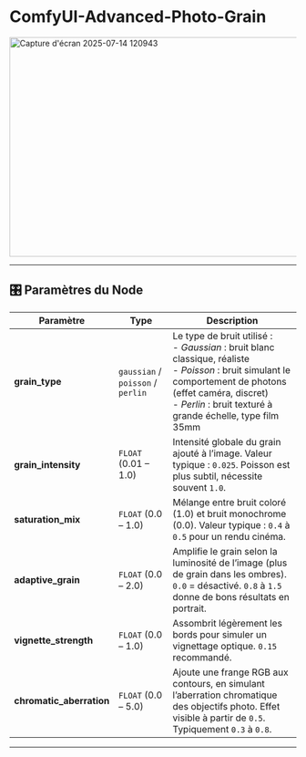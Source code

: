 # ComfyUI-Advanced-Photo-Grain
<img width="515" height="385" alt="Capture d'écran 2025-07-14 120943" src="https://github.com/user-attachments/assets/2e39857b-63da-4604-9a67-ee6d35ec3a54" />

---

## 🎛️ Paramètres du Node

| Paramètre | Type | Description |
|----------|------|-------------|
| **grain_type** | `gaussian` / `poisson` / `perlin` | Le type de bruit utilisé :<br> - *Gaussian* : bruit blanc classique, réaliste<br> - *Poisson* : bruit simulant le comportement de photons (effet caméra, discret)<br> - *Perlin* : bruit texturé à grande échelle, type film 35mm |
| **grain_intensity** | `FLOAT` (0.01 – 1.0) | Intensité globale du grain ajouté à l’image. Valeur typique : `0.025`. Poisson est plus subtil, nécessite souvent `1.0`. |
| **saturation_mix** | `FLOAT` (0.0 – 1.0) | Mélange entre bruit coloré (1.0) et bruit monochrome (0.0). Valeur typique : `0.4` à `0.5` pour un rendu cinéma. |
| **adaptive_grain** | `FLOAT` (0.0 – 2.0) | Amplifie le grain selon la luminosité de l’image (plus de grain dans les ombres). `0.0` = désactivé. `0.8` à `1.5` donne de bons résultats en portrait. |
| **vignette_strength** | `FLOAT` (0.0 – 1.0) | Assombrit légèrement les bords pour simuler un vignettage optique. `0.15` recommandé. |
| **chromatic_aberration** | `FLOAT` (0.0 – 5.0) | Ajoute une frange RGB aux contours, en simulant l’aberration chromatique des objectifs photo. Effet visible à partir de `0.5`. Typiquement `0.3` à `0.8`. |

---
